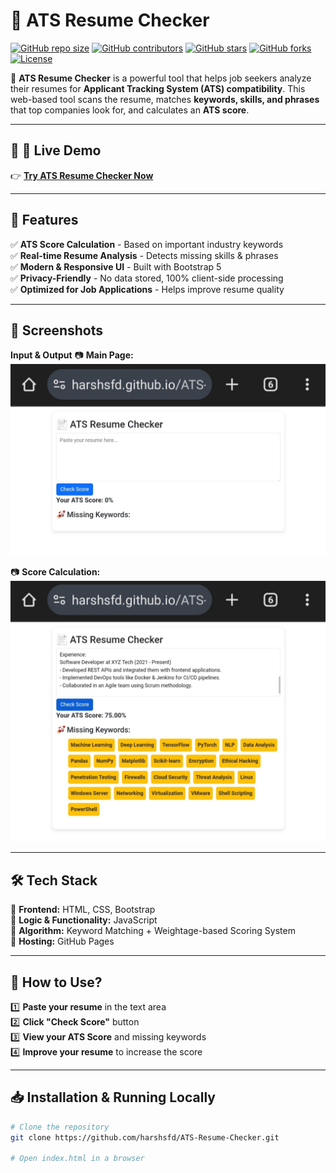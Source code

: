 # 🚀 ATS Resume Checker  

[![GitHub repo size](https://img.shields.io/github/repo-size/harshsfd/ATS-Resume-Checker?color=blue&label=Repo%20Size)](https://github.com/harshsfd/ATS-Resume-Checker)
[![GitHub contributors](https://img.shields.io/github/contributors/harshsfd/ATS-Resume-Checker?color=green)](https://github.com/harshsfd/ATS-Resume-Checker/graphs/contributors)
[![GitHub stars](https://img.shields.io/github/stars/harshsfd/ATS-Resume-Checker?color=yellow)](https://github.com/harshsfd/ATS-Resume-Checker/stargazers)
[![GitHub forks](https://img.shields.io/github/forks/harshsfd/ATS-Resume-Checker?color=orange)](https://github.com/harshsfd/ATS-Resume-Checker/network/members)
[![License](https://img.shields.io/github/license/harshsfd/ATS-Resume-Checker?color=red)](https://github.com/harshsfd/ATS-Resume-Checker/blob/main/LICENSE)

📄 **ATS Resume Checker** is a powerful tool that helps job seekers analyze their resumes for **Applicant Tracking System (ATS) compatibility**. This web-based tool scans the resume, matches **keywords, skills, and phrases** that top companies look for, and calculates an **ATS score**.

---

## 🌟 **🔗 Live Demo**
👉 **[Try ATS Resume Checker Now](https://harshsfd.github.io/ATS-Resume-Checker/)**  

---

## 🎯 **Features**
✅ **ATS Score Calculation** - Based on important industry keywords  
✅ **Real-time Resume Analysis** - Detects missing skills & phrases  
✅ **Modern & Responsive UI** - Built with Bootstrap 5  
✅ **Privacy-Friendly** - No data stored, 100% client-side processing  
✅ **Optimized for Job Applications** - Helps improve resume quality  

---

## 📸 **Screenshots**
**Input & Output**
📷 **Main Page:**  
![ATS Resume Checker](https://github.com/Harshsfd/ATS-Resume-Checker/blob/main/Without%20output.jpg) 

📷 **Score Calculation:**  
![ATS Score Result](https://github.com/Harshsfd/ATS-Resume-Checker/blob/main/With%20Output.jpg)

---

## 🛠 **Tech Stack**
🔹 **Frontend:** HTML, CSS, Bootstrap  
🔹 **Logic & Functionality:** JavaScript  
🔹 **Algorithm:** Keyword Matching + Weightage-based Scoring System  
🔹 **Hosting:** GitHub Pages  

---

## 🚀 **How to Use?**
1️⃣ **Paste your resume** in the text area  
2️⃣ **Click "Check Score"** button  
3️⃣ **View your ATS Score** and missing keywords  
4️⃣ **Improve your resume** to increase the score  

---

## 📥 **Installation & Running Locally**
```bash
# Clone the repository
git clone https://github.com/harshsfd/ATS-Resume-Checker.git

# Open index.html in a browser
